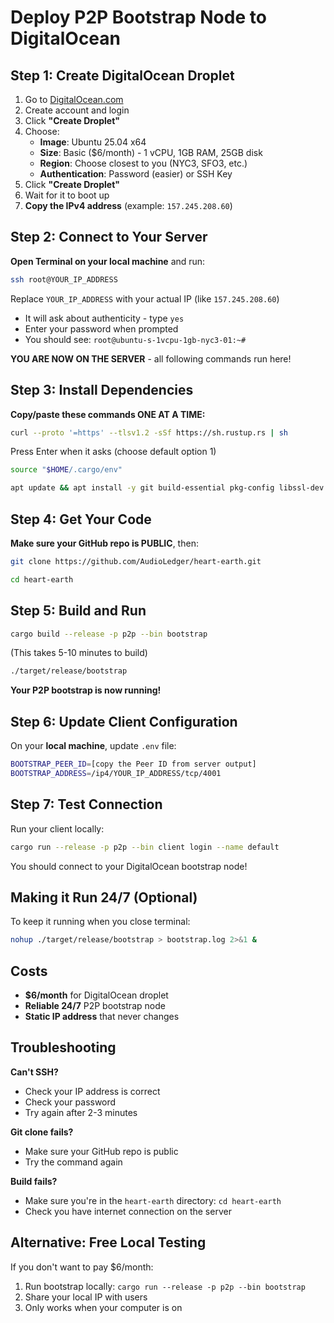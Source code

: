 # Deploy P2P Bootstrap Node to DigitalOcean

## Step 1: Create DigitalOcean Droplet

1. Go to [DigitalOcean.com](https://digitalocean.com)
2. Create account and login
3. Click **"Create Droplet"**
4. Choose:
   - **Image**: Ubuntu 25.04 x64
   - **Size**: Basic ($6/month) - 1 vCPU, 1GB RAM, 25GB disk
   - **Region**: Choose closest to you (NYC3, SFO3, etc.)
   - **Authentication**: Password (easier) or SSH Key
5. Click **"Create Droplet"**
6. Wait for it to boot up
7. **Copy the IPv4 address** (example: `157.245.208.60`)

## Step 2: Connect to Your Server

**Open Terminal on your local machine** and run:

```bash
ssh root@YOUR_IP_ADDRESS
```

Replace `YOUR_IP_ADDRESS` with your actual IP (like `157.245.208.60`)

- It will ask about authenticity - type `yes`
- Enter your password when prompted
- You should see: `root@ubuntu-s-1vcpu-1gb-nyc3-01:~#`

**YOU ARE NOW ON THE SERVER** - all following commands run here!

## Step 3: Install Dependencies

**Copy/paste these commands ONE AT A TIME:**

```bash
curl --proto '=https' --tlsv1.2 -sSf https://sh.rustup.rs | sh
```
Press Enter when it asks (choose default option 1)

```bash
source "$HOME/.cargo/env"
```

```bash
apt update && apt install -y git build-essential pkg-config libssl-dev
```

## Step 4: Get Your Code

**Make sure your GitHub repo is PUBLIC**, then:

```bash
git clone https://github.com/AudioLedger/heart-earth.git
```

```bash
cd heart-earth
```

## Step 5: Build and Run

```bash
cargo build --release -p p2p --bin bootstrap
```
(This takes 5-10 minutes to build)

```bash
./target/release/bootstrap
```

**Your P2P bootstrap is now running!**

## Step 6: Update Client Configuration

On your **local machine**, update `.env` file:

```bash
BOOTSTRAP_PEER_ID=[copy the Peer ID from server output]
BOOTSTRAP_ADDRESS=/ip4/YOUR_IP_ADDRESS/tcp/4001
```

## Step 7: Test Connection

Run your client locally:

```bash
cargo run --release -p p2p --bin client login --name default
```

You should connect to your DigitalOcean bootstrap node!

## Making it Run 24/7 (Optional)

To keep it running when you close terminal:

```bash
nohup ./target/release/bootstrap > bootstrap.log 2>&1 &
```

## Costs
- **$6/month** for DigitalOcean droplet
- **Reliable 24/7** P2P bootstrap node
- **Static IP address** that never changes

## Troubleshooting

**Can't SSH?** 
- Check your IP address is correct
- Check your password
- Try again after 2-3 minutes

**Git clone fails?**
- Make sure your GitHub repo is public
- Try the command again

**Build fails?**
- Make sure you're in the `heart-earth` directory: `cd heart-earth`
- Check you have internet connection on the server

## Alternative: Free Local Testing

If you don't want to pay $6/month:

1. Run bootstrap locally: `cargo run --release -p p2p --bin bootstrap`
2. Share your local IP with users
3. Only works when your computer is on